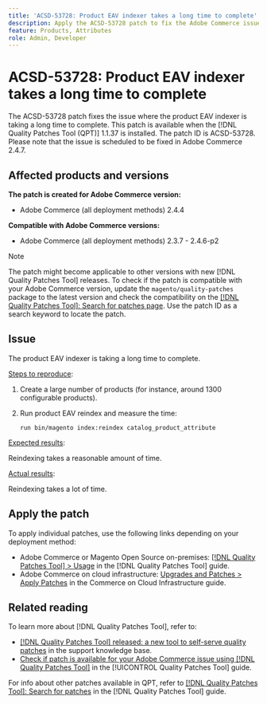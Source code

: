 ```yaml
---
title: 'ACSD-53728: Product EAV indexer takes a long time to complete'
description: Apply the ACSD-53728 patch to fix the Adobe Commerce issue where the product EAV indexer is taking a long time to complete.
feature: Products, Attributes
role: Admin, Developer
---
```

# ACSD-53728: Product EAV indexer takes a long time to complete

The ACSD-53728 patch fixes the issue where the product EAV indexer is taking a long time to complete. This patch is available when the [!DNL Quality Patches Tool (QPT)] 1.1.37 is installed. The patch ID is ACSD-53728. Please note that the issue is scheduled to be fixed in Adobe Commerce 2.4.7.

## Affected products and versions

**The patch is created for Adobe Commerce version:**

* Adobe Commerce (all deployment methods) 2.4.4

**Compatible with Adobe Commerce versions:**

* Adobe Commerce (all deployment methods) 2.3.7 - 2.4.6-p2

>[!NOTE]
>
>The patch might become applicable to other versions with new [!DNL Quality Patches Tool] releases. To check if the patch is compatible with your Adobe Commerce version, update the `magento/quality-patches` package to the latest version and check the compatibility on the [[!DNL Quality Patches Tool]: Search for patches page](https://experienceleague.adobe.com/tools/commerce-quality-patches/index.html). Use the patch ID as a search keyword to locate the patch.

## Issue

The product EAV indexer is taking a long time to complete.

<u>Steps to reproduce</u>:

1. Create a large number of products (for instance, around 1300 configurable products).
1. Run product EAV reindex and measure the time:

    `run bin/magento index:reindex catalog_product_attribute`

<u>Expected results</u>:

Reindexing takes a reasonable amount of time.

<u>Actual results</u>:

Reindexing takes a lot of time.

## Apply the patch

To apply individual patches, use the following links depending on your deployment method:

* Adobe Commerce or Magento Open Source on-premises: [[!DNL Quality Patches Tool] > Usage](https://experienceleague.adobe.com/docs/commerce-operations/tools/quality-patches-tool/usage.html) in the [!DNL Quality Patches Tool] guide.
* Adobe Commerce on cloud infrastructure: [Upgrades and Patches > Apply Patches](https://experienceleague.adobe.com/docs/commerce-cloud-service/user-guide/develop/upgrade/apply-patches.html) in the Commerce on Cloud Infrastructure guide.

## Related reading

To learn more about [!DNL Quality Patches Tool], refer to:

* [[!DNL Quality Patches Tool] released: a new tool to self-serve quality patches](https://experienceleague.adobe.com/en/docs/commerce-knowledge-base/kb/announcements/commerce-announcements/magento-quality-patches-released-new-tool-to-self-serve-quality-patches) in the support knowledge base.
* [Check if patch is available for your Adobe Commerce issue using [!DNL Quality Patches Tool]](/help/tools/quality-patches-tool/patches-available-in-qpt/check-patch-for-magento-issue-with-magento-quality-patches.md) in the [!UICONTROL Quality Patches Tool] guide.


For info about other patches available in QPT, refer to [[!DNL Quality Patches Tool]: Search for patches](https://experienceleague.adobe.com/tools/commerce-quality-patches/index.html) in the [!DNL Quality Patches Tool] guide.
